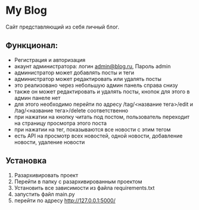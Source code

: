 # My Blog
Сайт представляющий из себя личный блог.
## Функционал:
  - Регистрация и авторизация
  - акаунт администратора: логин admin@blog.ru, Пароль admin
  - администратор может добавлять посты и теги
  - администратор может редактировать или удалять посты
  - это реализовано через небольшую админ панель справа снизу
  - также он может редактировать и удалять посты, кнопок для этого в админ панеле нет
  - для этого необходимо перейти по адресу /tag/<название тега>/edit и /tag/<название тега>/delete соответственно
  - при нажатии на кнопку читать под постом, пользователь переходит на страницу просмотра этого поста
  - при нажатии на тег, показываются все новости с этим тегом
  - есть API на просмотр всех новостей, одной новости, добавление новости, удаление новости

## Установка
1. Разархивировать проект
2. Перейти в папку с разархивированным проектом
3. Установить все зависимости из файла requirements.txt
4. запустить файл main.py
5. перейти по адресу http://127.0.0.1:5000/
